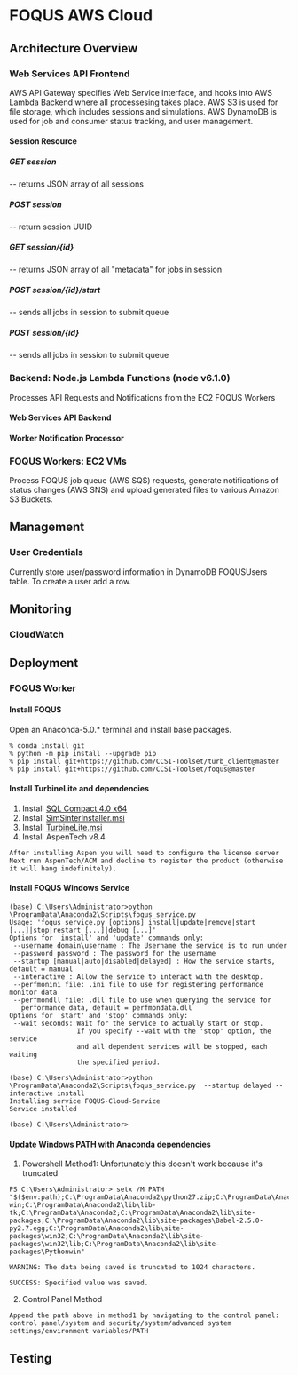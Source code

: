 # FOQUS AWS Cloud

##  Architecture Overview
### Web Services API Frontend
AWS API Gateway specifies Web Service interface, and hooks into AWS Lambda Backend where all processesing takes place.
AWS S3 is used for file storage, which includes sessions and simulations.
AWS DynamoDB is used for job and consumer status tracking, and user management.

#### Session Resource
##### GET session
-- returns JSON array of all sessions
##### POST session
-- return session UUID
##### GET session/{id}
-- returns JSON array of all "metadata" for jobs in session
##### POST session/{id}/start
-- sends all jobs in session to submit queue
##### POST session/{id}
-- sends all jobs in session to submit queue

### Backend: Node.js Lambda Functions (node v6.1.0)
Processes API Requests and Notifications from the EC2 FOQUS Workers
#### Web Services API Backend
#### Worker Notification Processor

### FOQUS Workers: EC2 VMs
Process FOQUS job queue (AWS SQS) requests, generate notifications of status changes (AWS SNS) and upload generated files to various Amazon S3 Buckets.

## Management
### User Credentials
Currently store user/password information in DynamoDB FOQUSUsers table.  To create a user add a row.

## Monitoring
### CloudWatch

## Deployment
### FOQUS Worker
#### Install FOQUS
Open an Anaconda-5.0.* terminal and install base packages.
```
% conda install git
% python -m pip install --upgrade pip
% pip install git+https://github.com/CCSI-Toolset/turb_client@master
% pip install git+https://github.com/CCSI-Toolset/foqus@master
```
#### Install TurbineLite and dependencies
1. Install [SQL Compact 4.0 x64](https://www.microsoft.com/en-us/download/details.aspx?id=17876) 
2. Install [SimSinterInstaller.msi](https://github.com/CCSI-Toolset/SimSinter/releases/download/2.0.0/SimSinterInstaller.msi) 
3. Install [TurbineLite.msi](https://github.com/CCSI-Toolset/turb_sci_gate/releases/download/2.0.0/TurbineLite.msi)
4. Install AspenTech v8.4
```
After installing Aspen you will need to configure the license server
Next run AspenTech/ACM and decline to register the product (otherwise it will hang indefinitely). 
```

#### Install FOQUS Windows Service
```
(base) C:\Users\Administrator>python \ProgramData\Anaconda2\Scripts\foqus_service.py
Usage: 'foqus_service.py [options] install|update|remove|start [...]|stop|restart [...]|debug [...]'
Options for 'install' and 'update' commands only:
 --username domain\username : The Username the service is to run under
 --password password : The password for the username
 --startup [manual|auto|disabled|delayed] : How the service starts, default = manual
 --interactive : Allow the service to interact with the desktop.
 --perfmonini file: .ini file to use for registering performance monitor data
 --perfmondll file: .dll file to use when querying the service for
   performance data, default = perfmondata.dll
Options for 'start' and 'stop' commands only:
 --wait seconds: Wait for the service to actually start or stop.
                 If you specify --wait with the 'stop' option, the service
                 and all dependent services will be stopped, each waiting
                 the specified period.

(base) C:\Users\Administrator>python \ProgramData\Anaconda2\Scripts\foqus_service.py  --startup delayed --interactive install
Installing service FOQUS-Cloud-Service
Service installed

(base) C:\Users\Administrator>
```
#### Update Windows PATH with Anaconda dependencies
1.  Powershell Method1: Unfortunately this doesn't work because it's truncated
```
PS C:\Users\Administrator> setx /M PATH "$($env:path);C:\ProgramData\Anaconda2\python27.zip;C:\ProgramData\Anaconda2\DLLs;C:\ProgramData\Anaconda2\lib;C:\ProgramData\Anaconda2\lib\plat-win;C:\ProgramData\Anaconda2\lib\lib-tk;C:\ProgramData\Anaconda2;C:\ProgramData\Anaconda2\lib\site-packages;C:\ProgramData\Anaconda2\lib\site-packages\Babel-2.5.0-py2.7.egg;C:\ProgramData\Anaconda2\lib\site-packages\win32;C:\ProgramData\Anaconda2\lib\site-packages\win32\lib;C:\ProgramData\Anaconda2\lib\site-packages\Pythonwin"

WARNING: The data being saved is truncated to 1024 characters.

SUCCESS: Specified value was saved.
```
2.  Control Panel Method
```
Append the path above in method1 by navigating to the control panel:
control panel/system and security/system/advanced system settings/environment variables/PATH
```
## Testing
